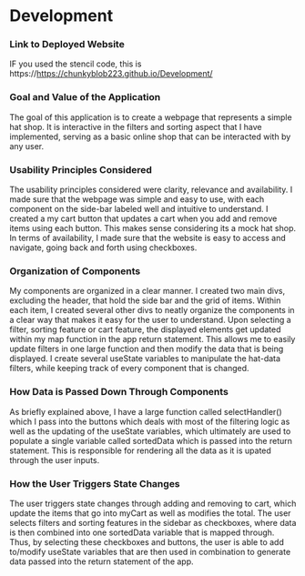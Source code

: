 # Development

### Link to Deployed Website
IF you used the stencil code, this is https://https://chunkyblob223.github.io/Development/

### Goal and Value of the Application
The goal of this application is to create a webpage that represents a simple hat shop. It is interactive in the filters and sorting aspect that I have implemented, serving as a basic online shop that can be interacted with by any user.

### Usability Principles Considered
The usability principles considered were clarity, relevance and availability. I made sure that the webpage was simple and easy to use, with each component on the side-bar labeled well and intuitive to understand. I created a my cart button that updates a cart when you add and remove items using each button. This makes sense considering its a mock hat shop. In terms of availability, I made sure that the website is easy to access and navigate, going back and forth using checkboxes.

### Organization of Components
My components are organized in a clear manner. I created two main divs, excluding the header, that hold the side bar and the grid of items. Within each item, I created several other divs to neatly organize the components in a clear way that makes it easy for the user to understand. Upon selecting a filter, sorting feature or cart feature, the displayed elements get updated within my map function in the app return statement. This allows me to easily update filters in one large function and then modify the data that is being displayed. I create several useState variables to manipulate the hat-data filters, while keeping track of every component that is changed. 

### How Data is Passed Down Through Components
As briefly explained above, I have a large function called selectHandler() which I pass into the buttons which deals with most of the filtering logic as well as the updating of the useState variables, which ultimately are used to populate a single variable called sortedData which is passed into the return statement. This is responsible for rendering all the data as it is upated through the user inputs. 

### How the User Triggers State Changes
The user triggers state changes through adding and removing to cart, which update the items that go into myCart as well as modifies the total. The user selects filters and sorting features in the sidebar as checkboxes, where data is then combined into one sortedData variable that is mapped through. Thus, by selecting these checkboxes and buttons, the user is able to add to/modify useState variables that are then used in combination to generate data passed into the return statement of the app.

